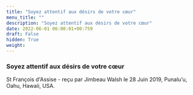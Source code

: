 ```yaml
---
title: "Soyez attentif aux désirs de votre cœur"
menu_title: ""
description: "Soyez attentif aux désirs de votre cœur"
date: 2022-06-01 06:00:01+00:759
draft: False
hidden: True
weight:
---
```

### Soyez attentif aux désirs de votre cœur

St François d'Assise - reçu par Jimbeau Walsh le 28 Juin 2019, Punalu’u, Oahu, Hawaii, USA.



